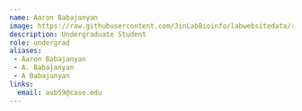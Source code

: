```yaml
---
name: Aaron Babajanyan
image: https://raw.githubusercontent.com/JinLabBioinfo/labwebsitedata/refs/heads/main/image_members/aaron-babajanyan.jpg
description: Undergraduate Student
role: undergrad
aliases:
 - Aaron Babajanyan
 - A. Babajanyan
 - A Babajanyan
links:
  email: avb59@case.edu
---
```

